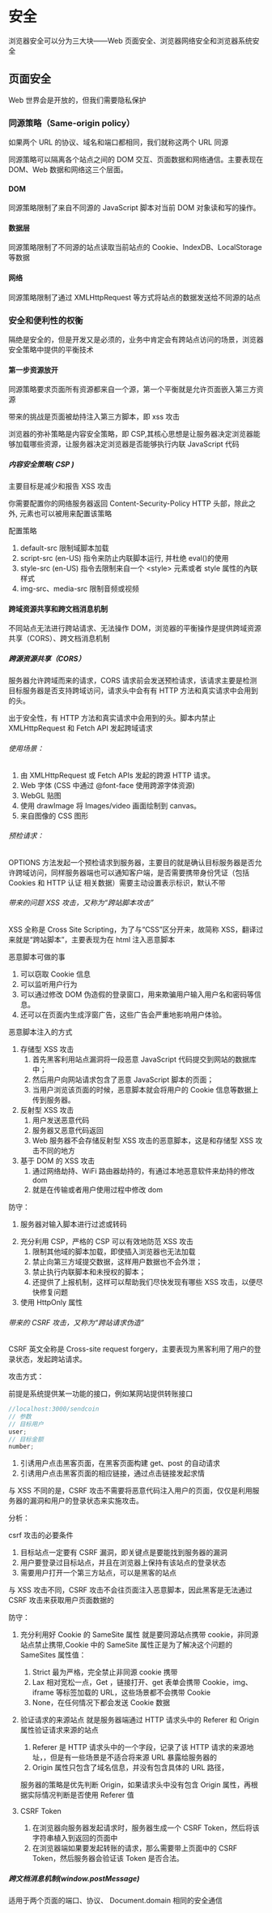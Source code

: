 # 安全

浏览器安全可以分为三大块——Web 页面安全、浏览器网络安全和浏览器系统安全

## 页面安全

Web 世界会是开放的，但我们需要隐私保护

### 同源策略（Same-origin policy）

如果两个 URL 的协议、域名和端口都相同，我们就称这两个 URL 同源

同源策略可以隔离各个站点之间的 DOM 交互、页面数据和网络通信。主要表现在 DOM、Web 数据和网络这三个层面。

#### DOM

同源策略限制了来自不同源的 JavaScript 脚本对当前 DOM 对象读和写的操作。

#### 数据层

同源策略限制了不同源的站点读取当前站点的 Cookie、IndexDB、LocalStorage 等数据

#### 网络

同源策略限制了通过 XMLHttpRequest 等方式将站点的数据发送给不同源的站点

### 安全和便利性的权衡

隔绝是安全的，但是开发又是必须的，业务中肯定会有跨站点访问的场景，浏览器安全策略中提供的平衡技术

#### 第一步资源放开

同源策略要求页面所有资源都来自一个源，第一个平衡就是允许页面嵌入第三方资源

带来的挑战是页面被劫持注入第三方脚本，即 xss 攻击

浏览器的弥补策略是内容安全策略，即 CSP,其核心思想是让服务器决定浏览器能够加载哪些资源，让服务器决定浏览器是否能够执行内联 JavaScript 代码

##### 内容安全策略( CSP )

主要目标是减少和报告 XSS 攻击

你需要配置你的网络服务器返回 Content-Security-Policy HTTP 头部，除此之外, <meta> 元素也可以被用来配置该策略

配置策略

1.  default-src 限制域脚本加载
2.  script-src (en-US) 指令来防止内联脚本运行, 并杜绝 eval()的使用
3.  style-src (en-US) 指令去限制来自一个 \<style> 元素或者 style 属性的內联样式
4.  img-src、media-src 限制音频或视频

#### 跨域资源共享和跨文档消息机制

不同站点无法进行跨站请求、无法操作 DOM，浏览器的平衡操作是提供跨域资源共享（CORS）、跨文档消息机制

##### 跨源资源共享（CORS）

服务器允许跨域而来的请求，CORS 请求前会发送预检请求，该请求主要是检测目标服务器是否支持跨域访问，请求头中会有有 HTTP 方法和真实请求中会用到的头。

出于安全性，有 HTTP 方法和真实请求中会用到的头。脚本内禁止 XMLHttpRequest 和 Fetch API 发起跨域请求

###### 使用场景：

1. 由 XMLHttpRequest 或 Fetch APIs 发起的跨源 HTTP 请求。
2. Web 字体 (CSS 中通过 @font-face 使用跨源字体资源)
3. WebGL 贴图
4. 使用 drawImage 将 Images/video 画面绘制到 canvas。
5. 来自图像的 CSS 图形

###### 预检请求：

OPTIONS 方法发起一个预检请求到服务器，主要目的就是确认目标服务器是否允许跨域访问，同样服务器端也可以通知客户端，是否需要携带身份凭证（包括 Cookies 和 HTTP 认证 相关数据）需要主动设置表示标识，默认不带

###### 带来的问题 XSS 攻击，又称为“跨站脚本攻击”

XSS 全称是 Cross Site Scripting，为了与“CSS”区分开来，故简称 XSS，翻译过来就是“跨站脚本”，主要表现为在 html 注入恶意脚本

恶意脚本可做的事

1. 可以窃取 Cookie 信息
2. 可以监听用户行为
3. 可以通过修改 DOM 伪造假的登录窗口，用来欺骗用户输入用户名和密码等信息。
4. 还可以在页面内生成浮窗广告，这些广告会严重地影响用户体验。

恶意脚本注入的方式

1. 存储型 XSS 攻击
   1. 首先黑客利用站点漏洞将一段恶意 JavaScript 代码提交到网站的数据库中；
   2. 然后用户向网站请求包含了恶意 JavaScript 脚本的页面；
   3. 当用户浏览该页面的时候，恶意脚本就会将用户的 Cookie 信息等数据上传到服务器。
2. 反射型 XSS 攻击
   1. 用户发送恶意代码
   2. 服务器又恶意代码返回
   3. Web 服务器不会存储反射型 XSS 攻击的恶意脚本，这是和存储型 XSS 攻击不同的地方
3. 基于 DOM 的 XSS 攻击
   1. 通过网络劫持、WiFi 路由器劫持的，有通过本地恶意软件来劫持的修改 dom
   2. 就是在传输或者用户使用过程中修改 dom

防守：

1. 服务器对输入脚本进行过滤或转码

2) 充分利用 CSP，严格的 CSP 可以有效地防范 XSS 攻击
   1. 限制其他域的脚本加载，即使插入浏览器也无法加载
   2. 禁止向第三方域提交数据，这样用户数据也不会外泄；
   3. 禁止执行内联脚本和未授权的脚本；
   4. 还提供了上报机制，这样可以帮助我们尽快发现有哪些 XSS 攻击，以便尽快修复问题
3) 使用 HttpOnly 属性

###### 带来的 CSRF 攻击，又称为“跨站请求伪造”

CSRF 英文全称是 Cross-site request forgery，主要表现为黑客利用了用户的登录状态，发起跨站请求。

攻击方式：

前提是系统提供某一功能的接口，例如某网站提供转账接口

```js
//localhost:3000/sendcoin
// 参数
// 目标用户
user;
// 目标金额
number;
```

1. 引诱用户点击黑客页面，在黑客页面构建 get、post 的自动请求
2. 引诱用户点击黑客页面的相应链接，通过点击链接发起求情

与 XSS 不同的是，CSRF 攻击不需要将恶意代码注入用户的页面，仅仅是利用服务器的漏洞和用户的登录状态来实施攻击。

分析：

csrf 攻击的必要条件

1. 目标站点一定要有 CSRF 漏洞，即关键点是要能找到服务器的漏洞
2. 用户要登录过目标站点，并且在浏览器上保持有该站点的登录状态
3. 需要用户打开一个第三方站点，可以是黑客的站点

与 XSS 攻击不同，CSRF 攻击不会往页面注入恶意脚本，因此黑客是无法通过 CSRF 攻击来获取用户页面数据的

防守：

1. 充分利用好 Cookie 的 SameSite 属性
   就是要同源站点携带 cookie，非同源站点禁止携带,Cookie 中的 SameSite 属性正是为了解决这个问题的
   SameSites 属性值：
   1. Strict 最为严格，完全禁止非同源 cookie 携带
   2. Lax 相对宽松一点，Get ，链接打开、get 表单会携带 Cookie，img、iframe 等标签加载的 URL，这些场景都不会携带 Cookie
   3. None，在任何情况下都会发送 Cookie 数据
2. 验证请求的来源站点
   就是服务器端通过 HTTP 请求头中的 Referer 和 Origin 属性验证请求来源的站点

   1. Referer 是 HTTP 请求头中的一个字段，记录了该 HTTP 请求的来源地址，，但是有一些场景是不适合将来源 URL 暴露给服务器的
   2. Origin 属性只包含了域名信息，并没有包含具体的 URL 路径，

   服务器的策略是优先判断 Origin，如果请求头中没有包含 Origin 属性，再根据实际情况判断是否使用 Referer 值

3. CSRF Token
   1. 在浏览器向服务器发起请求时，服务器生成一个 CSRF Token，然后将该字符串植入到返回的页面中
   2. 在浏览器端如果要发起转账的请求，那么需要带上页面中的 CSRF Token，然后服务器会验证该 Token 是否合法。

##### 跨文档消息机制(window.postMessage)

适用于两个页面的端口、协议、 Document.domain 相同的安全通信
